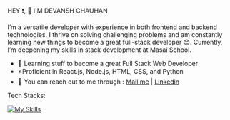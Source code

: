 HEY :exclamation:, :wave: I'M DEVANSH CHAUHAN 

I’m a versatile developer with experience in both frontend and backend technologies. I thrive on solving challenging problems and am constantly learning new things to become a great full-stack developer :blush:. Currently, I’m deepening my skills in stack development at Masai School.

- 🔭 Learning stuff to become a great Full Stack Web Developer
- ⚡Proficient in React.js, Node.js, HTML, CSS, and Python
- 💬 You can reach out to me through : [Mail me](mailto:chauhanmansi628@gmail.com?) | <a href="https://www.linkedin.com/in/devansh-chauhan-827b42247" target="_blank">Linkedin</a>

Tech Stacks:
  
[![My Skills](https://skillicons.dev/icons?i=js,html,css,react,nodejs,vscode,python,express,mongodb,github)](https://skillicons.dev)


<!--
**Devansh-Chauhan289/Devansh-Chauhan289** is a ✨ _special_ ✨ repository because its `README.md` (this file) appears on your GitHub profile.

Here are some ideas to get you started:



- 👯 I’m looking to collaborate on ...
- 🤔 I’m looking for help with ...
-  Ask me about ...
- 📫 How to reach me: ...
- 😄 Pronouns: ...
-  Fun fact: ...
-->
